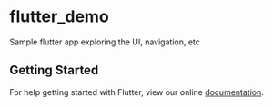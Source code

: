 # flutter_demo

Sample flutter app exploring the UI, navigation, etc

## Getting Started

For help getting started with Flutter, view our online
[documentation](https://flutter.io/).
